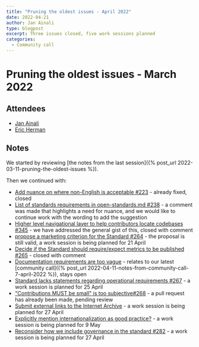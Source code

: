 ```yaml
---
title: "Pruning the oldest issues - April 2022"
date: 2022-04-21
author: Jan Ainali
type: blogpost
excerpt: Three issues closed, five work sessions planned
categories:
  - Community call
---
```


# Pruning the oldest issues - March 2022

## Attendees

* [Jan Ainali](https://publiccode.net/who-we-are/team/jan-ainali.html)
* [Eric Herman](https://publiccode.net/who-we-are/team/eric-herman.html)

## Notes

We started by reviewing [the notes from the last session]({% post_url 2022-03-11-pruning-the-oldest-issues %}).

Then we continued with:

* [Add nuance on where non-English is acceptable #223](https://github.com/publiccodenet/standard/issues/223) - already fixed, closed
* [List of standards requirements in open-standards.md #238](https://github.com/publiccodenet/standard/issues/238) - a comment was made that highlights a need for nuance, and we would like to continue work with the wording to add the suggestion
* [Higher level navigational layer to help contributors locate codebases #345](https://github.com/publiccodenet/standard/issues/345) - we have addressed the general gist of this, closed with comment
* [propose a marketing criterion for the Standard #264](https://github.com/publiccodenet/standard/issues/264) - the proposal is still valid, a work session is being planned for 21 April
* [Decide if the Standard should require/expect metrics to be published #265](https://github.com/publiccodenet/standard/issues/265) - closed with comment
* [Documentation requirements are too vague](https://github.com/publiccodenet/standard/issues/266) - relates to our latest [community call]({% post_url 2022-04-11-notes-from-community-call-7-april-2022 %}), stays open
* [Standard lacks statements regarding operational requirements #267](https://github.com/publiccodenet/standard/issues/267) - a work session is planned for 25 April
* ["Contributions MUST be small" is too subjective#268](https://github.com/publiccodenet/standard/issues/268) - a pull request has already been made, pending review
* [Submit external links to the Internet Archive](https://github.com/publiccodenet/standard/issues/275) - a work session is being planned for 27 April
* [Explicitly mention internationalization as good practice?](https://github.com/publiccodenet/standard/issues/277) - a work session is being planned for 9 May
* [Reconsider how we include governance in the standard #282](https://github.com/publiccodenet/standard/issues/282) - a work session is being planned for 27 April
